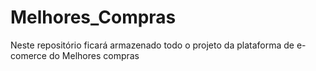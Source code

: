 # Melhores_Compras
Neste repositório ficará armazenado todo o projeto da plataforma de e-comerce do Melhores compras

